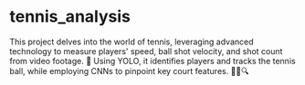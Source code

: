 # tennis_analysis
 This project delves into the world of tennis, leveraging advanced technology to measure players' speed, ball shot velocity, and shot count from video footage. 🎾 Using YOLO, it identifies players and tracks the tennis ball, while employing CNNs to pinpoint key court features. 🏃‍♂️🔍
